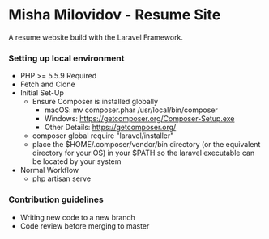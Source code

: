# Misha Milovidov - Resume Site

A resume website build with the Laravel Framework.

### Setting up local environment ###

* PHP >= 5.5.9 Required
* Fetch and Clone
* Initial Set-Up
    * Ensure Composer is installed globally
        * macOS: mv composer.phar /usr/local/bin/composer
        * Windows: https://getcomposer.org/Composer-Setup.exe
        * Other Details: https://getcomposer.org/
    * composer global require "laravel/installer"
    * place the $HOME/.composer/vendor/bin directory (or the equivalent directory for your OS) in your $PATH so the laravel executable can be located by your system
* Normal Workflow
    * php artisan serve

### Contribution guidelines ###

* Writing new code to a new branch
* Code review before merging to master
